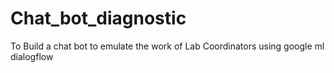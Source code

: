 # Chat_bot_diagnostic
To Build a chat bot to emulate the work of Lab Coordinators using google ml dialogflow
